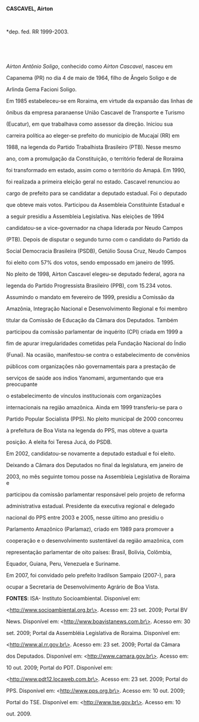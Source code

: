 **CASCAVEL, Aírton**



 



\*dep. fed. RR 1999-2003.



 



 



*Aírton Antônio Soligo*, conhecido como *Aírton Cascavel*, nasceu em

Capanema (PR) no dia 4 de maio de 1964, filho de Ângelo Soligo e de

Arlinda Gema Facioni Soligo.



Em 1985 estabeleceu-se em Roraima, em virtude da expansão das linhas de

ônibus da empresa paranaense União Cascavel de Transporte e Turismo

(Eucatur), em que trabalhava como assessor da direção. Iniciou sua

carreira política ao eleger-se prefeito do município de Mucajaí (RR) em

1988, na legenda do Partido Trabalhista Brasileiro (PTB). Nesse mesmo

ano, com a promulgação da Constituição, o território federal de Roraima

foi transformado em estado, assim como o território do Amapá. Em 1990,

foi realizada a primeira eleição geral no estado. Cascavel renunciou ao

cargo de prefeito para se candidatar a deputado estadual. Foi o deputado

que obteve mais votos. Participou da Assembleia Constituinte Estadual e

a seguir presidiu a Assembleia Legislativa. Nas eleições de 1994

candidatou-se a vice-governador na chapa liderada por Neudo Campos

(PTB). Depois de disputar o segundo turno com o candidato do Partido da

Social Democracia Brasileira (PSDB), Getúlio Sousa Cruz, Neudo Campos

foi eleito com 57% dos votos, sendo empossado em janeiro de 1995.



No pleito de 1998, Aírton Cascavel elegeu-se deputado federal, agora na

legenda do Partido Progressista Brasileiro (PPB), com 15.234 votos.

Assumindo o mandato em fevereiro de 1999, presidiu a Comissão da

Amazônia, Integração Nacional e Desenvolvimento Regional e foi membro

titular da Comissão de Educação da Câmara dos Deputados. Também

participou da comissão parlamentar de inquérito (CPI) criada em 1999 a

fim de apurar irregularidades cometidas pela Fundação Nacional do Índio

(Funai). Na ocasião, manifestou-se contra o estabelecimento de convênios

públicos com organizações não governamentais para a prestação de

serviços de saúde aos índios Yanomami, argumentando que era preocupante

o estabelecimento de vínculos institucionais com organizações

internacionais na região amazônica. Ainda em 1999 transferiu-se para o

Partido Popular Socialista (PPS). No pleito municipal de 2000 concorreu

à prefeitura de Boa Vista na legenda do PPS, mas obteve a quarta

posição. A eleita foi Teresa Jucá, do PSDB.



Em 2002, candidatou-se novamente a deputado estadual e foi eleito.

Deixando a Câmara dos Deputados no final da legislatura, em janeiro de

2003, no mês seguinte tomou posse na Assembleia Legislativa de Roraima e

participou da comissão parlamentar responsável pelo projeto de reforma

administrativa estadual. Presidente da executiva regional e delegado

nacional do PPS entre 2003 e 2005, nesse último ano presidiu o

Parlamento Amazônico (Parlamaz), criado em 1989 para promover a

cooperação e o desenvolvimento sustentável da região amazônica, com

representação parlamentar de oito países: Brasil, Bolívia, Colômbia,

Equador, Guiana, Peru, Venezuela e Suriname.



Em 2007, foi convidado pelo prefeito Iradilson Sampaio (2007-), para

ocupar a Secretaria de Desenvolvimento Agrário de Boa Vista.



**FONTES**: ISA- Instituto Socioambiental. Disponível em:

\<http://www.socioambiental.org.br\>. Acesso em: 23 set. 2009; Portal BV

News. Disponível em: \<http://www.boavistanews.com.br\>. Acesso em: 30

set. 2009; Portal da Assembléia Legislativa de Roraima. Disponível em:

\<http://www.al.rr.gov.br\>. Acesso em: 23 set. 2009; Portal da Câmara

dos Deputados. Disponível em: \<http://www.camara.gov.br\>. Acesso em:

10 out. 2009; Portal do PDT. Disponível em:

\<http://www.pdt12.locaweb.com.br\>. Acesso em: 23 set. 2009; Portal do

PPS. Disponível em: \<http://www.pps.org.br\>. Acesso em: 10 out. 2009;

Portal do TSE. Disponível em: \<http://www.tse.gov.br\>. Acesso em: 10

out. 2009.



 



 



 



 



 



 



 



 



 



 



 



 



 



 


